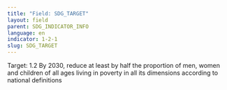 ```yaml
---
title: "Field: SDG_TARGET"
layout: field
parent: SDG_INDICATOR_INFO
language: en
indicator: 1-2-1
slug: SDG_TARGET
---
```

Target: 1.2 By 2030, reduce at least by half the proportion of men, women and children of all ages living in poverty in all its dimensions according to national definitions